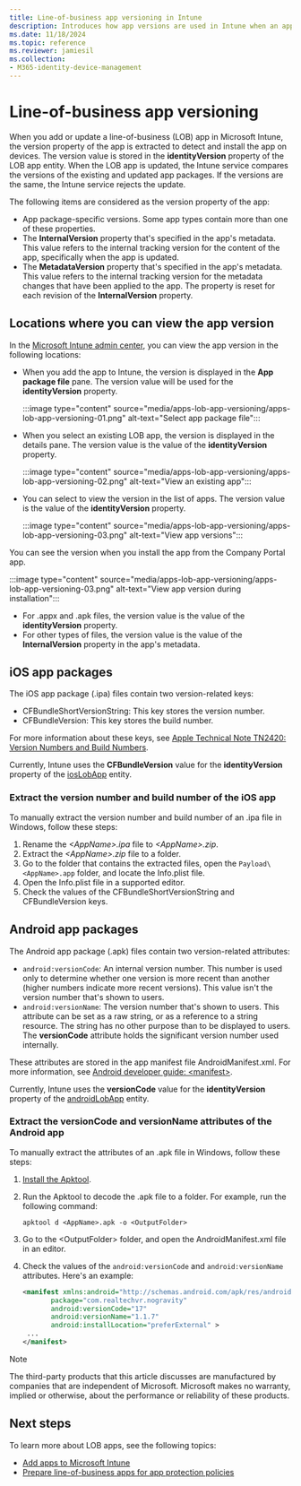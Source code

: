 ```yaml
---
title: Line-of-business app versioning in Intune
description: Introduces how app versions are used in Intune when an app is added or updated.
ms.date: 11/18/2024
ms.topic: reference
ms.reviewer: jamiesil
ms.collection:
- M365-identity-device-management
---
```


# Line-of-business app versioning

When you add or update a line-of-business (LOB) app in Microsoft Intune, the version property of the app is extracted to detect and install the app on devices. The version value is stored in the **identityVersion** property of the LOB app entity. When the LOB app is updated, the Intune service compares the versions of the existing and updated app packages. If the versions are the same, the Intune service rejects the update.

The following items are considered as the version property of the app:

- App package-specific versions. Some app types contain more than one of these properties.
- The **InternalVersion** property that's specified in the app's metadata. This value refers to the internal tracking version for the content of the app, specifically when the app is updated.
- The **MetadataVersion** property that's specified in the app's metadata. This value refers to the internal tracking version for the metadata changes that have been applied to the app. The property is reset for each revision of the **InternalVersion** property.

## Locations where you can view the app version

In the [Microsoft Intune admin center](https://go.microsoft.com/fwlink/?linkid=2109431), you can view the app version in the following locations:

- When you add the app to Intune, the version is displayed in the **App package file** pane. The version value will be used for the **identityVersion** property.

  :::image type="content" source="media/apps-lob-app-versioning/apps-lob-app-versioning-01.png" alt-text="Select app package file":::
- When you select an existing LOB app, the version is displayed in the details pane. The version value is the value of the **identityVersion** property.

  :::image type="content" source="media/apps-lob-app-versioning/apps-lob-app-versioning-02.png" alt-text="View an existing app":::
- You can select to view the version in the list of apps. The version value is the value of the **identityVersion** property.

  :::image type="content" source="media/apps-lob-app-versioning/apps-lob-app-versioning-03.png" alt-text="View app versions":::

You can see the version when you install the app from the Company Portal app.

:::image type="content" source="media/apps-lob-app-versioning/apps-lob-app-versioning-03.png" alt-text="View app version during installation":::

- For .appx and .apk files, the version value is the value of the **identityVersion** property.
- For other types of files, the version value is the value of the **InternalVersion** property in the app's metadata.

## iOS app packages

The iOS app package (.ipa) files contain two version-related keys:

- CFBundleShortVersionString: This key stores the version number.
- CFBundleVersion: This key stores the build number.

For more information about these keys, see [Apple Technical Note TN2420: Version Numbers and Build Numbers](https://developer.apple.com/library/content/technotes/tn2420/_index.html).

Currently, Intune uses the **CFBundleVersion** value for the **identityVersion** property of the [iosLobApp](/graph/api/resources/intune-apps-ioslobapp?view=graph-rest-beta&preserve-view=true) entity.

### Extract the version number and build number of the iOS app

To manually extract the version number and build number of an .ipa file in Windows, follow these steps:

1. Rename the *\<AppName>.ipa* file to *\<AppName>.zip*.
1. Extract the *\<AppName>.zip* file to a folder.
1. Go to the folder that contains the extracted files, open the `Payload\<AppName>.app` folder, and locate the Info.plist file.
1. Open the Info.plist file in a supported editor.
1. Check the values of the CFBundleShortVersionString and CFBundleVersion keys.

## Android app packages

The Android app package (.apk) files contain two version-related attributes:

- `android:versionCode`: An internal version number. This number is used only to determine whether one version is more recent than another (higher numbers indicate more recent versions). This value isn't the version number that's shown to users.
- `android:versionName`: The version number that's shown to users. This attribute can be set as a raw string, or as a reference to a string resource. The string has no other purpose than to be displayed to users. The **versionCode** attribute holds the significant version number used internally.

These attributes are stored in the app manifest file AndroidManifest.xml. For more information, see [Android developer guide: \<manifest>](https://developer.android.com/guide/topics/manifest/manifest-element#vcode).

Currently, Intune uses the **versionCode** value for the **identityVersion** property of the [androidLobApp](/graph/api/resources/intune-apps-androidlobapp?view=graph-rest-beta&preserve-view=true) entity.

### Extract the versionCode and versionName attributes of the Android app

To manually extract the attributes of an .apk file in Windows, follow these steps:

1. [Install the Apktool](https://ibotpeaches.github.io/Apktool/install/).
1. Run the Apktool to decode the .apk file to a folder. For example, run the following command:

   ```console
   apktool d <AppName>.apk -o <OutputFolder>
   ```

1. Go to the \<OutputFolder> folder, and open the AndroidManifest.xml file in an editor.
1. Check the values of the `android:versionCode` and `android:versionName` attributes. Here's an example:

   ```xml
   <manifest xmlns:android="http://schemas.android.com/apk/res/android"
          package="com.realtechvr.nogravity"
          android:versionCode="17"
          android:versionName="1.1.7"
          android:installLocation="preferExternal" >
    ...
   </manifest>
   ```

> [!NOTE]
> The third-party products that this article discusses are manufactured by companies that are independent of Microsoft. Microsoft makes no warranty, implied or otherwise, about the performance or reliability of these products.

## Next steps

To learn more about LOB apps, see the following topics:

- [Add apps to Microsoft Intune](../apps/apps-add.md)<br>
- [Prepare line-of-business apps for app protection policies](../developer/apps-prepare-mobile-application-management.md)<br>

